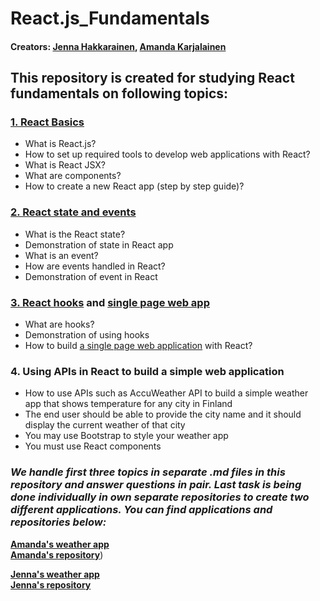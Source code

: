 # React.js_Fundamentals  

#### Creators: [Jenna Hakkarainen](https://github.com/jenhakk), [Amanda Karjalainen](https://github.com/amakarj)  
  
## This repository is created for studying React fundamentals on following topics:

### [1. React Basics](https://github.com/jenhakk/React.js_Fundamentals/blob/main/Basics.md)
  - What is React.js?
  - How to set up required tools to develop web applications with React?
  - What is React JSX?
  - What are components?
  - How to create a new React app (step by step guide)?
  

### [2. React state and events](https://github.com/jenhakk/React.js_Fundamentals/blob/main/State_and_events.md)
  - What is the React state?
  - Demonstration of state in React app
  - What is an event?
  - How are events handled in React?
  - Demonstration of event in React

### [3. React hooks](https://github.com/jenhakk/React.js_Fundamentals/blob/main/Hooks.md) and [single page web app](https://github.com/jenhakk/React.js_Fundamentals/blob/main/Single_page_app.md)
  - What are hooks?
  - Demonstration of using hooks
  - How to build [a single page web application](https://github.com/jenhakk/React.js_Fundamentals/blob/main/Single_page_app.md) with React?

### 4. Using APIs in React to build a simple web application
  - How to use APIs such as AccuWeather API to build a simple weather app that shows temperature for any city in Finland
  - The end user should be able to provide the city name and it should display the current weather of that city
  - You may use Bootstrap to style your weather app
  - You must use React components

### *We handle first three topics in separate .md files in this repository and answer questions in pair. Last task is being done individually in own separate repositories to create two different applications. You can find applications and repositories below:*

[**Amanda's weather app**](https://amakarj.github.io/react-weather-app)  
[**Amanda's repository**](https://github.com/amakarj/react-weather-app/tree/master))    

[**Jenna's weather app**](https://jenhakk.github.io/react-weather-app)  
[**Jenna's repository**](https://github.com/jenhakk/react-weather-app)

